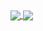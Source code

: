 <a href="https://github.com/anuraghazra/github-readme-stats">
  <img align="center" src="https://github-readme-stats.vercel.app/api?username=allstergamer&show_icons=true&theme=Gradient)](https://github.com/anuraghazra/github-readme-stats" />
</a>
<a href="https://github.com/anuraghazra/convoychat">
  <img align="center" src="https://github-readme-stats.vercel.app/api/top-langs/?username=allstergamer&layout=compact)](https://github.com/anuraghazra/github-readme-stats"/>
</a>

